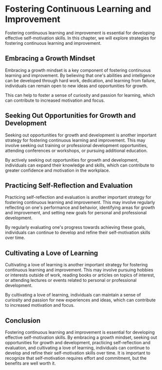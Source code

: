 Fostering Continuous Learning and Improvement
================================================================================================

Fostering continuous learning and improvement is essential for developing effective self-motivation skills. In this chapter, we will explore strategies for fostering continuous learning and improvement.

Embracing a Growth Mindset
--------------------------

Embracing a growth mindset is a key component of fostering continuous learning and improvement. By believing that one's abilities and intelligence can be developed through hard work, dedication, and learning from failure, individuals can remain open to new ideas and opportunities for growth.

This can help to foster a sense of curiosity and passion for learning, which can contribute to increased motivation and focus.

Seeking Out Opportunities for Growth and Development
----------------------------------------------------

Seeking out opportunities for growth and development is another important strategy for fostering continuous learning and improvement. This may involve seeking out training or professional development opportunities, attending conferences or workshops, or pursuing additional education.

By actively seeking out opportunities for growth and development, individuals can expand their knowledge and skills, which can contribute to greater confidence and motivation in the workplace.

Practicing Self-Reflection and Evaluation
-----------------------------------------

Practicing self-reflection and evaluation is another important strategy for fostering continuous learning and improvement. This may involve regularly reflecting on one's performance and behavior, identifying areas for growth and improvement, and setting new goals for personal and professional development.

By regularly evaluating one's progress towards achieving these goals, individuals can continue to develop and refine their self-motivation skills over time.

Cultivating a Love of Learning
------------------------------

Cultivating a love of learning is another important strategy for fostering continuous learning and improvement. This may involve pursuing hobbies or interests outside of work, reading books or articles on topics of interest, or attending lectures or events related to personal or professional development.

By cultivating a love of learning, individuals can maintain a sense of curiosity and passion for new experiences and ideas, which can contribute to increased motivation and focus.

Conclusion
----------

Fostering continuous learning and improvement is essential for developing effective self-motivation skills. By embracing a growth mindset, seeking out opportunities for growth and development, practicing self-reflection and evaluation, and cultivating a love of learning, individuals can continue to develop and refine their self-motivation skills over time. It is important to recognize that self-motivation requires effort and commitment, but the benefits are well worth it.


